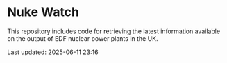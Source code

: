 # Nuke Watch

This repository includes code for retrieving the latest information available on the output of EDF nuclear power plants in the UK.

Last updated: 2025-06-11 23:16